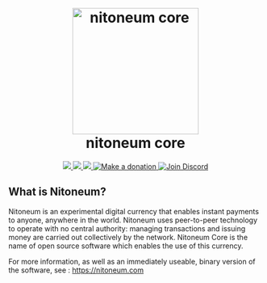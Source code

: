 <h1 align="center">
  <br>
  <a href="https://nitoneum.com"><img src="https://avatars.githubusercontent.com/u/82282006?v=4" alt="nitoneum core" width="250"></a>
  <br>
  nitoneum core
  <br>
</h1>
<p align="center">
<a href="https://github.com/nitoneum/core/">
  <img src="https://img.shields.io/tokei/lines/github/nitoneum/core">
</a>
<a href="https://github.com/nitoneum/core/blob/main/COPYING">
  <img src="https://img.shields.io/github/license/nitoneum/core">
</a>
<a href="https://github.com/nitoneum/core/commits/main">
  <img src="https://img.shields.io/github/last-commit/nitoneum/core">
</a>
<a href="https://github.com/nitoneum/donations#readme">
  <img alt="Make a donation" title="Make a donation" src="https://img.shields.io/badge/%24-donate-orange">
</a>
<a href="https://discord.gg/8tpY6BrP" target="_blank">
  <img alt="Join Discord" title="Join Discord" src="https://img.shields.io/discord/842843496133165118">
</a>

</p>

## What is Nitoneum?
Nitoneum is an experimental digital currency that enables instant payments to anyone, anywhere in the world. Nitoneum uses peer-to-peer technology to operate with no central authority: managing transactions and issuing money are carried out collectively by the network. Nitoneum Core is the name of open source software which enables the use of this currency.

For more information, as well as an immediately useable, binary version of the software, see : https://nitoneum.com
